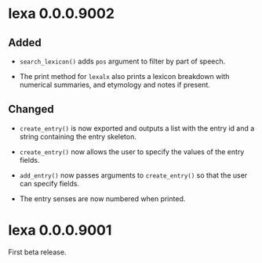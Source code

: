 # lexa 0.0.0.9002

## Added

* `search_lexicon()` adds `pos` argument to filter by part of speech.

* The print method for `lexalx` also prints a lexicon breakdown with numerical summaries, and etymology and notes if present.

## Changed

* `create_entry()` is now exported and outputs a list with the entry id and a string containing the entry skeleton.

* `create_entry()` now allows the user to specify the values of the entry fields.

* `add_entry()` now passes arguments to `create_entry()` so that the user can specify fields.

* The entry senses are now numbered when printed.



# lexa 0.0.0.9001

First beta release.

